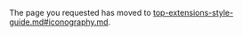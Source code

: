 
The page you requested has moved to [top-extensions-style-guide.md#iconography.md](top-extensions-style-guide#iconography.md). 
